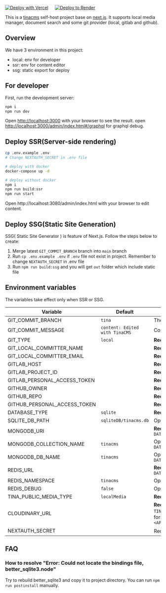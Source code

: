 [![Deploy with Vercel](https://vercel.com/button)](https://vercel.com/new/git/external?repository-url=https://github.com/IKKEM-Lin/tina-self-hosted-template/tree/main&env=GITHUB_PERSONAL_ACCESS_TOKEN,CLOUDINARY_URL,NEXTAUTH_SECRET&envDescription=NEXTAUTH_SECRET%20is%20secret%20for%20tinacms-auth.%20For%20the%20other%20variables%2C%20you%20can&envLink=https://github.com/IKKEM-Lin/tina-self-hosted-template/tree/main/doc/VercelDeploy.md&project-name=tina-self-hosted-template&repository-name=tina-self-hosted-template&stores=%5B%7B%22type%22%3A%22kv%22%7D%5D&)
&emsp; 
[![Deploy to Render](https://render.com/images/deploy-to-render-button.svg)](https://render.com/deploy?repo=https%3A%2F%2Fgithub.com%2FIKKEM-Lin%2Ftina-self-hosted-template)

This is a [tinacms](https://tina.io/) self-host project base on [next.js](https://nextjs.org/). It supports local media manager, document search and some git provider (local, gitlab and github).

## Overview

We have 3 environment in this project:

- local: env for developer
- ssr: env for content editor
- ssg: static export for deploy

## For developer

First, run the development server:

```bash
npm i
npm run dev
```

Open [http://localhost:3000](http://localhost:3000) with your browser to see the result.
open [http://localhost:3000/admin/index.html#/graphql](http://localhost:3000/admin/index.html#/graphql) for graphql debug.

## Deploy SSR(Server-side rendering)

```bash
cp .env.example .env
# Change NEXTAUTH_SECRET in .env file

# deploy with docker
docker-compose up -d

# deploy without docker
npm i
npm run build:ssr
npm run start
```

Open http://localhost:3080/admin/index.html with your browser to edit content.

## Deploy SSG(Static Site Generation)

SSG( Static Site Generator ) is feature of Next.js. Follow the steps below to create:

1. Merge latest `GIT_COMMIT_BRANCH` branch into `main` branch
2. Run `cp .env.example .env` if `.env` file not exist in project. Remember to change `NEXTAUTH_SECRET` in .env file
3. Run `npm run build:ssg` and you will get `out` folder which include static file

## Environment variables

The variables take effect only when SSR or SSG.

| Variable                     | Default                        | Description                                                                                                       |
| ---------------------------- | ------------------------------ | ----------------------------------------------------------------------------------------------------------------- |
| GIT_COMMIT_BRANCH            | `tina`                         | The branch for cms commit                                                                                         |
| GIT_COMMIT_MESSAGE           | `content: Edited with TinaCMS` | Commit message whe cms commit                                                                                     |
| GIT_TYPE                     | `local`                        | **Required**, `local`, `gitlab` or `github`                                                                       |
| GIT_LOCAL_COMMITTER_NAME     |                                | **Required**, when `GIT_TYPE=local`                                                                               |
| GIT_LOCAL_COMMITTER_EMAIL    |                                | **Required**, when `GIT_TYPE=local`                                                                               |
| GITLAB_HOST                  |                                | **Required**, when `GIT_TYPE=gitlab`                                                                              |
| GITLAB_PROJECT_ID            |                                | **Required**, when `GIT_TYPE=gitlab`                                                                              |
| GITLAB_PERSONAL_ACCESS_TOKEN |                                | **Required**, when `GIT_TYPE=gitlab`                                                                              |
| GITHUB_OWNER                 |                                | **Required**, when `GIT_TYPE=github`                                                                              |
| GITHUB_REPO                  |                                | **Required**, when `GIT_TYPE=github`                                                                              |
| GITHUB_PERSONAL_ACCESS_TOKEN |                                | **Required**, when `GIT_TYPE=github`                                                                              |
| DATABASE_TYPE                | `sqlite`                       | **Required**, `sqlite`, `mongodb` or `redis`                                                                      |
| SQLITE_DB_PATH               | `sqliteDB/tinacms.db`          | Optional                                                                                                          |
| MONGODB_URI                  |                                | **Required** when `DATABASE_TYPE=mongodb`                                                                         |
| MONGODB_COLLECTION_NAME      | `tinacms`                      | Optional when `DATABASE_TYPE=mongodb`                                                                             |
| MONGODB_DB_NAME              | `tinacms`                      | Optional when `DATABASE_TYPE=mongodb`                                                                             |
| REDIS_URL                    |                                | **Required** when `DATABASE_TYPE=redis`                                                                           |
| REDIS_NAMESPACE              | `tinacms`                      | Optional when `DATABASE_TYPE=redis`                                                                               |
| REDIS_DEBUG                  | `false`                        | Optional                                                                                                          |
| TINA_PUBLIC_MEDIA_TYPE       | `localMedia`                   | **Required**, `localMedia` or `cloudinary`                                                                        |
| CLOUDINARY_URL               |                                | **Required** when `TINA_PUBLIC_MEDIA_TYPE=cloudinary`, format: `cloudinary://<API_KEY>:<API_SECRET>@<CLOUD_NAME>` |
| NEXTAUTH_SECRET              |                                | Required，secret for [tinacms-auth](https://tina.io/docs/reference/self-hosted/auth-provider/authjs)              |

## FAQ

### How to resolve "Error: Could not locate the bindings file, better_sqlite3.node"

Try to rebuild better_sqlite3 and copy it to project directory. You can run `npm run postinstall` manually.

